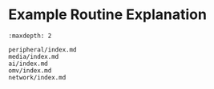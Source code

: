 # Example Routine Explanation

```{toctree}
:maxdepth: 2

peripheral/index.md
media/index.md
ai/index.md
omv/index.md
network/index.md
```
